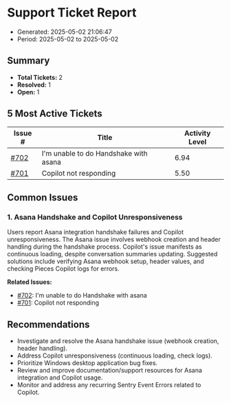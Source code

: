 # Support Ticket Report
- Generated: 2025-05-02 21:06:47
- Period: 2025-05-02 to 2025-05-02

## Summary
- **Total Tickets:** 2
- **Resolved:** 1
- **Open:** 1

## 5 Most Active Tickets
| Issue # | Title | Activity Level |
|---------|-------|----------------|
| [#702](https://github.com/pieces-app/support/issues/702) | I'm unable to do Handshake with asana | 6.94 |
| [#701](https://github.com/pieces-app/support/issues/701) | Copilot not responding | 5.50 |

## Common Issues
### 1. Asana Handshake and Copilot Unresponsiveness
Users report Asana integration handshake failures and Copilot unresponsiveness.  The Asana issue involves webhook creation and header handling during the handshake process.  Copilot's issue manifests as continuous loading, despite conversation summaries updating.  Suggested solutions include verifying Asana webhook setup, header values, and checking Pieces Copilot logs for errors.

**Related Issues:**
- [#702](https://github.com/pieces-app/support/issues/702): I'm unable to do Handshake with asana
- [#701](https://github.com/pieces-app/support/issues/701): Copilot not responding


## Recommendations
- Investigate and resolve the Asana handshake issue (webhook creation, header handling).
- Address Copilot unresponsiveness (continuous loading, check logs).
- Prioritize Windows desktop application bug fixes.
- Review and improve documentation/support resources for Asana integration and Copilot usage.
- Monitor and address any recurring Sentry Event Errors related to Copilot.
